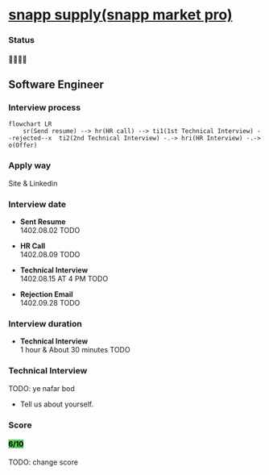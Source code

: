 # [snapp supply(snapp market pro)](supply)

### Status
#### 📜📞🔧❌
## Software Engineer
### Interview process
```mermaid
flowchart LR
    sr(Send resume) --> hr(HR call) --> ti1(1st Technical Interview) --rejected--x  ti2(2nd Technical Interview) -.-> hri(HR Interview) -.-> o(Offer)
```

### Apply way
Site & Linkedin

### Interview date
- **Sent Resume** <br /> 1402.08.02 TODO

- **HR Call**<br /> 1402.08.09 TODO

- **Technical Interview** <br> 1402.08.15 AT 4 PM TODO

- **Rejection Email** <br /> 1402.09.28 TODO

### Interview duration
- **Technical Interview** <br> 1 hour & About 30 minutes
TODO

### Technical Interview
TODO: ye nafar bod

- Tell us about yourself.

### Score
<h4><mark style="background-color:#54ca56">6/10</mark></h4>
TODO: change score
